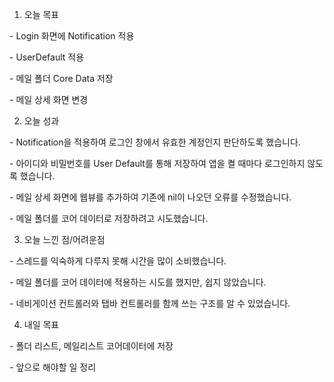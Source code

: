 1. 오늘 목표

\- Login 화면에 Notification 적용

\- UserDefault 적용

\- 메일 폴더 Core Data 저장

\- 메일 상세 화면 변경

2. 오늘 성과

\- Notification을 적용하여 로그인 창에서 유효한 계정인지 판단하도록 했습니다.

\- 아이디와 비밀번호를 User Default를 통해 저장하여 앱을 켤 때마다 로그인하지 않도록 했습니다.

\- 메일 상세 화면에 웹뷰를 추가하여 기존에 nil이 나오던 오류를 수정했습니다.

\- 메일 폴더를 코어 데이터로 저장하려고 시도했습니다.



3. 오늘 느낀 점/어려운점

\- 스레드를 익숙하게 다루지 못해 시간을 많이 소비했습니다.

\- 메일 폴더를 코어 데이터에 적용하는 시도를 했지만, 쉽지 않았습니다.

\- 네비게이션 컨트롤러와 탭바 컨트롤러를 함께 쓰는 구조를 알 수 있었습니다.



4. 내일 목표

\- 폴더 리스트, 메일리스트 코어데이터에 저장

\- 앞으로 해야할 일 정리